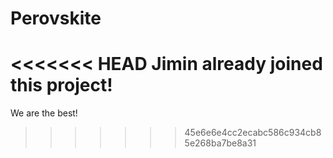 # Perovskite
<<<<<<< HEAD
Jimin already joined this project!
=======

We are the best!
>>>>>>> 45e6e6e4cc2ecabc586c934cb85e268ba7be8a31
